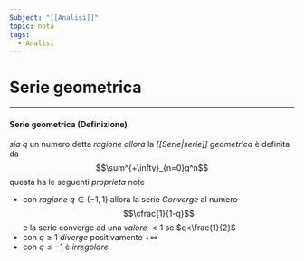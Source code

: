 ```yaml
---
Subject: "[[Analisi]]"
topic: nota
tags:
  - Analisi
---
```

# Serie geometrica
---
#### Serie geometrica (Definizione) 
_sia_ $q$ un numero detta _ragione_
_allora_ la _[[Serie|serie]] geometrica_ è definita da  $$\sum^{+\infty}_{n=0}q^n$$questa ha le seguenti _proprieta_ note
- con _ragione_ $q \in (-1,1)$ allora la serie _Converge_ al numero $$\cfrac{1}{1-q}$$ e la serie converge ad una _valore_ $<1$ se $q<\frac{1}{2}$
- con  $q\geq 1$ _diverge_ positivamente $+\infty$
- con $q \leq -1$ è _irregolare_ 
